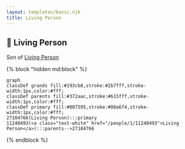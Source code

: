 ```yaml
---
layout: templates/basic.njk
title: Living Person
---
```

## 🔵 Living Person

Son of [Living Person](/people/1/11240493)

{% block "hidden md:block" %}
```mermaid
graph
classDef grands fill:#193cb8,stroke:#2b7fff,stroke-width:1px,color:#fff;
classDef parents fill:#372aac,stroke:#615fff,stroke-width:1px,color:#fff;
classDef primary fill:#007595,stroke:#00a6f4,stroke-width:1px,color:#fff;
27104766(Living Person):::primary
11240493(<a class="text-white" href="/people/1/11240493">Living Person</a>):::parents-->27104766
```
{% endblock %}
